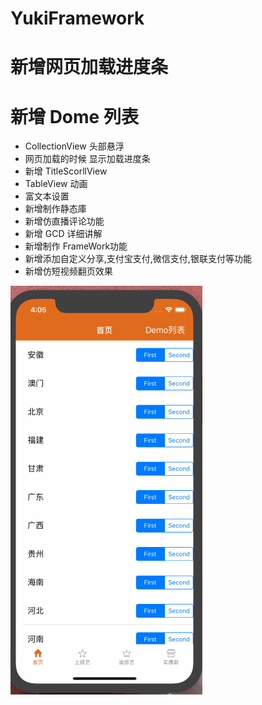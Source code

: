 # YukiFramework

# 新增网页加载进度条

# 新增 Dome 列表

* CollectionView 头部悬浮
* 网页加载的时候 显示加载进度条
* 新增 TitleScorllView
* TableView 动画
* 富文本设置
* 新增制作静态庫
* 新增仿直播评论功能
* 新增 GCD 详细讲解
* 新增制作 FrameWork功能
* 新增添加自定义分享,支付宝支付,微信支付,银联支付等功能
* 新增仿短视频翻页效果

![仿直播评论功能效果图](https://github.com/wyxlh/YukiFramework/blob/master/aaa.gif)



